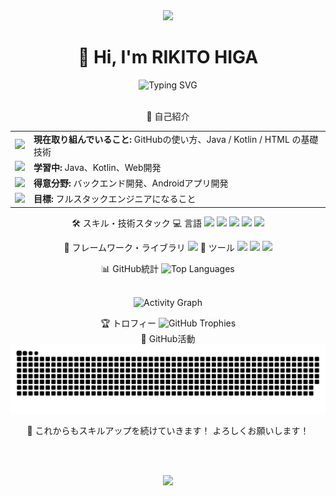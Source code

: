 <div align="center"> <!-- ヘッダー画像 --> <img src="https://capsule-render.vercel.app/api?type=waving&color=gradient&height=200&section=header&text=Welcome%20to%20My%20Profile!&fontSize=40&fontAlignY=35&animation=twinkling" /> <!-- タイトル --> <h1>👋 Hi, I'm RIKITO HIGA</h1> <img src="https://readme-typing-svg.herokuapp.com?font=Fira+Code&pause=1000&color=2E9EF7&center=true&vCenter=true&width=500&lines=ITカレッジ沖縄;ITスペシャリスト科二年;学生エンジニアです;Javaを勉強中です;新しい技術を学ぶのが好きです" alt="Typing SVG" />
<br/><br/>


🚀 自己紹介
</div> <table align="center"> <tr> <td> <img src="https://img.icons8.com/color/48/000000/laptop-coding.png" width="30"/> </td> <td> <b>現在取り組んでいること:</b> GitHubの使い方、Java / Kotlin / HTML の基礎技術 </td> </tr> <tr> <td> <img src="https://img.icons8.com/color/48/000000/student-center.png" width="30"/> </td> <td> <b>学習中:</b> Java、Kotlin、Web開発 </td> </tr> <tr> <td> <img src="https://img.icons8.com/color/48/000000/chat.png" width="30"/> </td> <td> <b>得意分野:</b> バックエンド開発、Androidアプリ開発 </td> </tr> <tr> <td> <img src="https://img.icons8.com/color/48/000000/rocket.png" width="30"/> </td> <td> <b>目標:</b> フルスタックエンジニアになること </td> </tr> </table>
<div align="center">
🛠️ スキル・技術スタック
💻 言語
<img src="https://img.shields.io/badge/-Java-007396?style=for-the-badge&logo=Java&logoColor=white" /> <img src="https://img.shields.io/badge/-Kotlin-7F52FF?style=for-the-badge&logo=Kotlin&logoColor=white" /> <img src="https://img.shields.io/badge/-HTML5-E34F26?style=for-the-badge&logo=HTML5&logoColor=white" /> <img src="https://img.shields.io/badge/-CSS3-1572B6?style=for-the-badge&logo=CSS3&logoColor=white" /> <img src="https://img.shields.io/badge/-TypeScript-3178C6?style=for-the-badge&logo=TypeScript&logoColor=white" />



🚀 フレームワーク・ライブラリ
<img src="https://img.shields.io/badge/-React-61DAFB?style=for-the-badge&logo=React&logoColor=black" />
🔧 ツール
<img src="https://img.shields.io/badge/-Git-F05032?style=for-the-badge&logo=Git&logoColor=white" /> <img src="https://img.shields.io/badge/-VS_Code-007ACC?style=for-the-badge&logo=Visual-Studio-Code&logoColor=white" /> <img src="https://img.shields.io/badge/-Twitter-1DA1F2?style=for-the-badge&logo=Twitter&logoColor=white" /> <br/>

📊 GitHub統計
<img src="https://github-readme-stats.vercel.app/api/top-langs/?username=itc-s24023&layout=compact&theme=tokyonight&hide_border=true" alt="Top Languages" />
<br/><br/>

<img src="https://github-readme-activity-graph.vercel.app/graph?username=itc-s24023&theme=tokyo-night&hide_border=true" alt="Activity Graph" /> </div>
<div align="center">
🏆 トロフィー
<img src="https://github-profile-trophy.vercel.app/?username=itc-s24023&theme=tokyonight&margin-w=15&no-frame=true&row=1" alt="GitHub Trophies" /> </div>
<div align="center">
🐍 GitHub活動
<picture> <source media="(prefers-color-scheme: dark)" srcset="https://raw.githubusercontent.com/obregonia1/obregonia1/master/img/snake-dark.svg"> <source media="(prefers-color-scheme: light)" srcset="https://raw.githubusercontent.com/obregonia1/obregonia1/master/img/snake.svg"> <img alt="github contribution grid snake animation" src="https://raw.githubusercontent.com/obregonia1/obregonia1/master/img/snake-dark.svg"> </picture> </div>
<div align="center">


🌟 これからもスキルアップを続けていきます！
よろしくお願いします！

<br/><br/>

<!-- フッター画像 --> <img src="https://capsule-render.vercel.app/api?type=waving&color=gradient&height=100&section=footer" /> </div>
